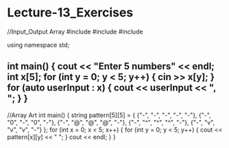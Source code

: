 # Lecture-13_Exercises

//Input_Output Array
#include <iostream>
#include <string>
#include <algorithm>

using namespace std;

int main()
{
	cout << "Enter 5 numbers" << endl;
	int x[5];
	for (int y = 0; y < 5; y++) {
		cin >> x[y];
	}
	for (auto userInput : x) {
		cout << userInput << ", ";
	}
}
---------------------------------------------------
  
//Array Art
int main()
{
	string pattern[5][5] = {
		{"-", "-", "-", "-", "-"},
		{"-", "0", "-", "0", "-"},
		{"-", "@", "@", "@", "-"},
		{"-", "^", "^", "^", "-"},
		{"-", "v", "v", "v", "-"}
	};
	for (int x = 0; x < 5; x++) {
		for (int y = 0; y < 5; y++) {
			cout << pattern[x][y] << " ";
		}
		cout << endl;
	}
}
